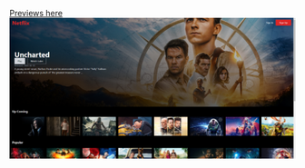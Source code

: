 <a href="https://netflix-react-45fee.web.app/">Previews here</a>
<img src="https://github.com/siddharth17vaishnav/Netflix-Reactjs/blob/master/Snapshot.png" alt="preview"/>
